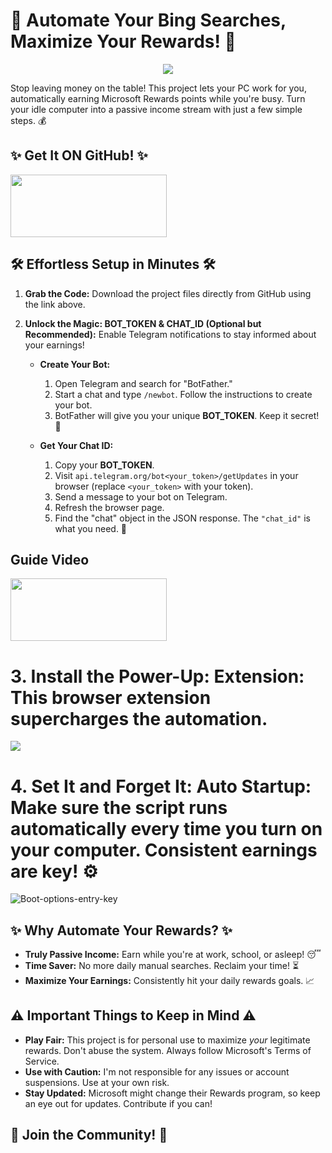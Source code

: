 # 🚀 Automate Your Bing Searches, Maximize Your Rewards! 🚀

<center>
<image src=https://github.com/user-attachments/assets/7907a33d-7bdf-4019-be11-9d2756d9dbf4>
</center>


Stop leaving money on the table! This project lets your PC work for you, automatically earning Microsoft Rewards points while you're busy.  Turn your idle computer into a passive income stream with just a few simple steps. 💰

## ✨ Get It ON GitHub! ✨

<a href="https://github.com/Parth-Sancheti-5/MSR-Script/releases/"><image src="https://raw.githubusercontent.com/flocke/andOTP/master/assets/badges/get-it-on-github.png" height="100" width="250" ></a>


## 🛠️  Effortless Setup in Minutes 🛠️

1. **Grab the Code:** Download the project files directly from GitHub using the link above.

2. **Unlock the Magic: BOT_TOKEN & CHAT_ID (Optional but Recommended):**  Enable Telegram notifications to stay informed about your earnings!

   * **Create Your Bot:**
      1. Open Telegram and search for "BotFather."
      2. Start a chat and type `/newbot`. Follow the instructions to create your bot.
      3. BotFather will give you your unique **BOT_TOKEN**.  Keep it secret! 🤫

   * **Get Your Chat ID:**
      1. Copy your **BOT_TOKEN**.
      2. Visit `api.telegram.org/bot<your_token>/getUpdates` in your browser (replace `<your_token>` with your token).
      3. Send a message to your bot on Telegram.
      4. Refresh the browser page.
      5. Find the "chat" object in the JSON response.  The `"chat_id"` is what you need. 💬
## Guide Video 
<a href="https://www.youtube.com/watch?v=l5YDtSLGhqk&t=88s"><image src="https://github.com/user-attachments/assets/d19e571c-c5c9-4f90-acde-3efe96ac709a" height="100" width="250" ></a>


# 3. **Install the Power-Up: Extension:** This browser extension supercharges the automation.
<a href="[https://www.youtube.com/watch?v=l5YDtSLGhqk&t=88s](https://chromewebstore.google.com/detail/rewards-search-automator/eanofdhdfbcalhflpbdipkjjkoimeeod)"><image src="https://github.com/user-attachments/assets/652b81a0-d1dc-4920-baa7-9d9256b7d354" ></a>



# 4. **Set It and Forget It: Auto Startup:**  Make sure the script runs automatically every time you turn on your computer. Consistent earnings are key! ⚙️

![Boot-options-entry-key](https://github.com/user-attachments/assets/0555782f-eca5-4c5a-aa88-689958641862)

  

## ✨ Why Automate Your Rewards? ✨

* **Truly Passive Income:** Earn while you're at work, school, or asleep! 😴
* **Time Saver:** No more daily manual searches. Reclaim your time! ⏳
* **Maximize Your Earnings:**  Consistently hit your daily rewards goals. 📈

## ⚠️ Important Things to Keep in Mind ⚠️

* **Play Fair:** This project is for personal use to maximize *your* legitimate rewards. Don't abuse the system.  Always follow Microsoft's Terms of Service.
* **Use with Caution:** I'm not responsible for any issues or account suspensions.  Use at your own risk.
* **Stay Updated:** Microsoft might change their Rewards program, so keep an eye out for updates. Contribute if you can!

## 🤝 Join the Community! 🤝

